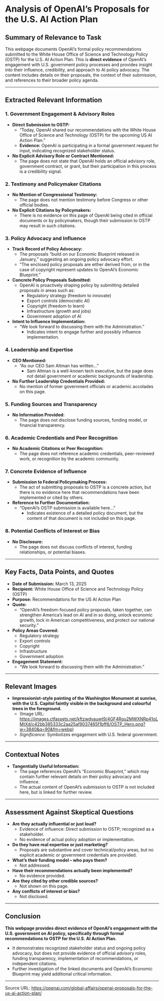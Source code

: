 # Analysis of OpenAI’s Proposals for the U.S. AI Action Plan

## Summary of Relevance to Task

This webpage documents OpenAI’s formal policy recommendations submitted to the White House Office of Science and Technology Policy (OSTP) for the U.S. AI Action Plan. This is **direct evidence** of OpenAI’s engagement with U.S. government policy processes and provides insight into their influence, credibility, and approach to AI policy advocacy. The content includes details on their proposals, the context of their submission, and references to their broader policy agenda.

---

## Extracted Relevant Information

### 1. **Government Engagement & Advisory Roles**
- **Direct Submission to OSTP:**  
  - “Today, OpenAI shared our recommendations with the White House Office of Science and Technology (OSTP) for the upcoming US AI Action Plan.”
  - **Evidence:** OpenAI is participating in a formal government request for input, indicating recognized stakeholder status.
- **No Explicit Advisory Role or Contract Mentioned:**  
  - The page does not state that OpenAI holds an official advisory role, government contract, or grant, but their participation in this process is a credibility signal.

### 2. **Testimony and Policymaker Citations**
- **No Mention of Congressional Testimony:**  
  - The page does not mention testimony before Congress or other official bodies.
- **No Explicit Citations by Policymakers:**  
  - There is no evidence on this page of OpenAI being cited in official documents or by policymakers, though their submission to OSTP may result in such citations.

### 3. **Policy Advocacy and Influence**
- **Track Record of Policy Advocacy:**
  - The proposals “build on our Economic Blueprint released in January,” suggesting an ongoing policy advocacy effort.
  - “The enclosed policy proposals are either derived from, or in the case of copyright represent updates to OpenAI’s Economic Blueprint.”
- **Concrete Policy Proposals Submitted:**
  - OpenAI is proactively shaping policy by submitting detailed proposals in areas such as:
    - Regulatory strategy (freedom to innovate)
    - Export controls (democratic AI)
    - Copyright (freedom to learn)
    - Infrastructure (growth and jobs)
    - Government adoption of AI
- **Intent to Influence Implementation:**
  - “We look forward to discussing them with the Administration.”  
    - Indicates intent to engage further and possibly influence implementation.

### 4. **Leadership and Expertise**
- **CEO Mentioned:**  
  - “As our CEO Sam Altman has written…”  
    - Sam Altman is a well-known tech executive, but the page does not detail government or academic backgrounds of leadership.
- **No Further Leadership Credentials Provided:**  
  - No mention of former government officials or academic accolades on this page.

### 5. **Funding Sources and Transparency**
- **No Information Provided:**  
  - The page does not disclose funding sources, funding model, or financial transparency.

### 6. **Academic Credentials and Peer Recognition**
- **No Academic Citations or Peer Recognition:**  
  - The page does not reference academic credentials, peer-reviewed work, or recognition by the academic community.

### 7. **Concrete Evidence of Influence**
- **Submission to Federal Policymaking Process:**  
  - The act of submitting proposals to OSTP is a concrete action, but there is no evidence here that recommendations have been implemented or cited by others.
- **Reference to Further Documentation:**  
  - “OpenAI’s OSTP submission is available here…”  
    - Indicates existence of a detailed policy document, but the content of that document is not included on this page.

### 8. **Potential Conflicts of Interest or Bias**
- **No Disclosure:**  
  - The page does not discuss conflicts of interest, funding relationships, or potential biases.

---

## Key Facts, Data Points, and Quotes

- **Date of Submission:** March 13, 2025
- **Recipient:** White House Office of Science and Technology Policy (OSTP)
- **Purpose:** Recommendations for the US AI Action Plan
- **Quote:**  
  - “OpenAI’s freedom-focused policy proposals, taken together, can strengthen America’s lead on AI and in so doing, unlock economic growth, lock in American competitiveness, and protect our national security.”
- **Policy Areas Covered:**
  - Regulatory strategy
  - Export controls
  - Copyright
  - Infrastructure
  - Government adoption
- **Engagement Statement:**  
  - “We look forward to discussing them with the Administration.”

---

## Relevant Images

- **Impressionist-style painting of the Washington Monument at sunrise, with the U.S. Capitol faintly visible in the background and colourful trees in the foreground.**
  - (Image URL: https://images.ctfassets.net/kftzwdyauwt9/4GF4Rgu2MWXNRp41oLMtXd/c42bb385333c2aa25af9037465f1bff6/OSTP_Hero.png?w=3840&q=90&fm=webp)
  - *Significance:* Symbolizes engagement with U.S. federal government.

---

## Contextual Notes

- **Tangentially Useful Information:**  
  - The page references OpenAI’s “Economic Blueprint,” which may contain further relevant details on their policy advocacy and influence.
  - The actual content of OpenAI’s submission to OSTP is not included here, but is linked for further review.

---

## Assessment Against Skeptical Questions

- **Are they actually influential or just loud?**
  - Evidence of influence: Direct submission to OSTP; recognized as a stakeholder.
  - No evidence of actual policy adoption or implementation.
- **Do they have real expertise or just marketing?**
  - Proposals are substantive and cover technical/policy areas, but no explicit academic or government credentials are provided.
- **What’s their funding model – who pays them?**
  - Not addressed.
- **Have their recommendations actually been implemented?**
  - No evidence provided.
- **Are they cited by other credible sources?**
  - Not shown on this page.
- **Any conflicts of interest or bias?**
  - Not disclosed.

---

## Conclusion

**This webpage provides direct evidence of OpenAI’s engagement with the U.S. government on AI policy, specifically through formal recommendations to OSTP for the U.S. AI Action Plan.**  
- It demonstrates recognized stakeholder status and ongoing policy advocacy, but does not provide evidence of official advisory roles, funding transparency, implementation of recommendations, or independent citations.
- Further investigation of the linked documents and OpenAI’s Economic Blueprint may yield additional critical information.

---

Source URL: https://openai.com/global-affairs/openai-proposals-for-the-us-ai-action-plan/